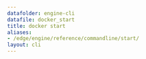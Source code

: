 ```yaml
---
datafolder: engine-cli
datafile: docker_start
title: docker start
aliases:
- /edge/engine/reference/commandline/start/
layout: cli
---
```


<!--
This page is automatically generated from Docker's source code. If you want to
suggest a change to the text that appears here, open a ticket or pull request
in the source repository on GitHub:

https://github.com/docker/cli
-->